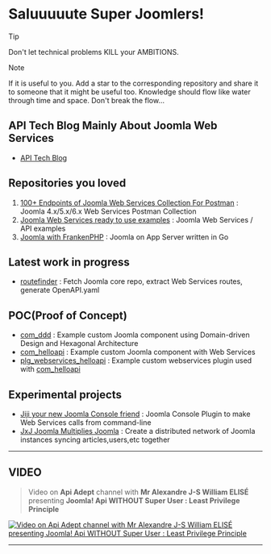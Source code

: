 # Saluuuuute Super Joomlers!

> [!TIP]
> Don't let technical problems KILL your AMBITIONS. 

> [!NOTE]
> If it is useful to you. Add a star to the corresponding repository and share it to someone that it might be useful too.
> Knowledge should flow like water through time and space. Don't break the flow...

## API Tech Blog Mainly About Joomla Web Services
- [API Tech Blog](https://github.com/alexandreelise/apiadept)

## Repositories you loved
1. [100+ Endpoints of Joomla Web Services Collection For Postman](https://github.com/alexandreelise/j4x-api-collection) : Joomla 4.x/5.x/6.x Web Services Postman Collection
2. [Joomla Web Services ready to use examples](https://github.com/alexandreelise/j4x-api-examples) : Joomla Web Services / API examples
3. [Joomla with FrankenPHP](https://github.com/alexandreelise/frankenphp-joomla) : Joomla on App Server written in Go

## Latest work in progress
- [routefinder](https://github.com/alexandreelise/routefinder) : Fetch Joomla core repo, extract Web Services routes, generate OpenAPI.yaml 

## POC(Proof of Concept)
- [com_ddd](https://github.com/alexandreelise/com_ddd) : Example custom Joomla component using Domain-driven Design and Hexagonal Architecture
- [com_helloapi](https://github.com/alexandreelise/com_helloapi) : Example custom Joomla component with Web Services
- [plg_webservices_helloapi](https://github.com/alexandreelise/plg_webservices_helloapi) : Example custom webservices plugin used with [com_helloapi](https://github.com/alexandreelise/com_helloapi)

## Experimental projects
- [Jiji your new Joomla Console friend](https://github.com/alexandreelise/plg_system_jiji) : Joomla Console Plugin to make Web Services calls from command-line
- [JxJ Joomla Multiplies Joomla](https://github.com/alexandreelise/plg_system_jxj) : Create a distributed network of Joomla instances syncing articles,users,etc together 


-----------------------------------------------------


## VIDEO

> Video on **Api Adept** channel with **Mr Alexandre J-S William ELISÉ** presenting **Joomla! Api WITHOUT Super User : Least Privilege Principle**

[![Video on Api Adept channel with Mr Alexandre J-S William ELISÉ presenting Joomla! Api WITHOUT Super User : Least Privilege Principle](https://img.youtube.com/vi/STw0a7sOtEU/maxresdefault.jpg)](https://www.youtube.com/watch?v=STw0a7sOtEU)

-----------------------------------------------------


